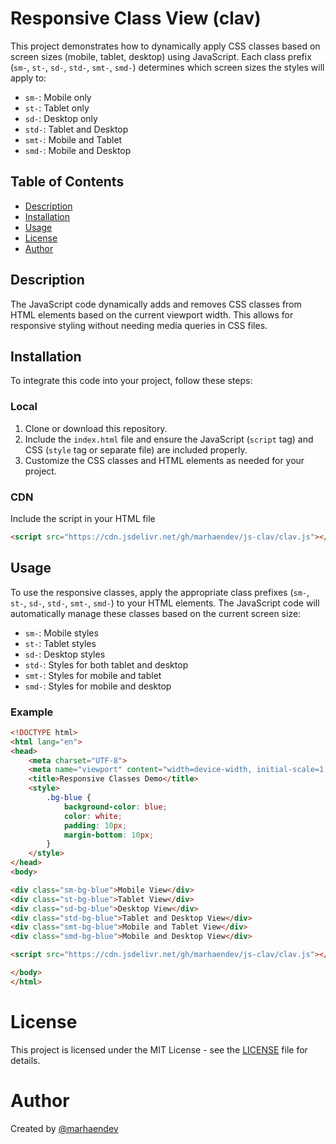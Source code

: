 # Responsive Class View (clav)

This project demonstrates how to dynamically apply CSS classes based on screen sizes (mobile, tablet, desktop) using JavaScript. Each class prefix (`sm-`, `st-`, `sd-`, `std-`, `smt-`, `smd-`) determines which screen sizes the styles will apply to:

- `sm-`: Mobile only
- `st-`: Tablet only
- `sd-`: Desktop only
- `std-`: Tablet and Desktop
- `smt-`: Mobile and Tablet
- `smd-`: Mobile and Desktop

## Table of Contents
- [Description](#description)
- [Installation](#installation)
- [Usage](#usage)
- [License](#license)
- [Author](#author)

## Description

The JavaScript code dynamically adds and removes CSS classes from HTML elements based on the current viewport width. This allows for responsive styling without needing media queries in CSS files.

## Installation

To integrate this code into your project, follow these steps:

### Local
1. Clone or download this repository.
2. Include the `index.html` file and ensure the JavaScript (`script` tag) and CSS (`style` tag or separate file) are included properly.
3. Customize the CSS classes and HTML elements as needed for your project.

### CDN
Include the script in your HTML file
```html
<script src="https://cdn.jsdelivr.net/gh/marhaendev/js-clav/clav.js"></script>
```

## Usage

To use the responsive classes, apply the appropriate class prefixes (`sm-`, `st-`, `sd-`, `std-`, `smt-`, `smd-`) to your HTML elements. The JavaScript code will automatically manage these classes based on the current screen size:

- `sm-`: Mobile styles
- `st-`: Tablet styles
- `sd-`: Desktop styles
- `std-`: Styles for both tablet and desktop
- `smt-`: Styles for mobile and tablet
- `smd-`: Styles for mobile and desktop

### Example

```html
<!DOCTYPE html>
<html lang="en">
<head>
    <meta charset="UTF-8">
    <meta name="viewport" content="width=device-width, initial-scale=1.0">
    <title>Responsive Classes Demo</title>
    <style>
        .bg-blue {
            background-color: blue;
            color: white;
            padding: 10px;
            margin-bottom: 10px;
        }
    </style>
</head>
<body>

<div class="sm-bg-blue">Mobile View</div>
<div class="st-bg-blue">Tablet View</div>
<div class="sd-bg-blue">Desktop View</div>
<div class="std-bg-blue">Tablet and Desktop View</div>
<div class="smt-bg-blue">Mobile and Tablet View</div>
<div class="smd-bg-blue">Mobile and Desktop View</div>

<script src="https://cdn.jsdelivr.net/gh/marhaendev/js-clav/clav.js"></script>

</body>
</html>
```

# License
This project is licensed under the MIT License - see the [LICENSE](https://github.com/marhaendev/js-clav/tree/master?tab=MIT-1-ov-file)  file for details.

# Author
Created by [@marhaendev](https://github.com/marhaendev)
